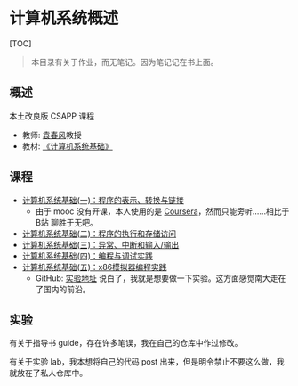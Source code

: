 # 计算机系统概述

[TOC]

> 本目录有关于作业，而无笔记。因为笔记记在书上面。

## 概述
本土改良版 CSAPP 课程
* 教师: [袁春风](https://cs.nju.edu.cn/58/0c/c2639a153612/page.htm)教授
* 教材: [《计算机系统基础》](https://book.douban.com/subject/26600183/)

## 课程
* [计算机系统基础(一)：程序的表示、转换与链接](https://www.icourse163.org/course/NJU-1001625001)
  * 由于 mooc 没有开课，本人使用的是 [Coursera](https://www.coursera.org/learn/jisuanji-xitong/home/)，然而只能旁听……相比于 B站 聊胜于无吧。
* [计算机系统基础(二)：程序的执行和存储访问](https://www.icourse163.org/course/NJU-1001964032)
* [计算机系统基础(三)：异常、中断和输入/输出](https://www.icourse163.org/course/NJU-1002532004#/info)
* [计算机系统基础(四)：编程与调试实践](https://www.icourse163.org/course/NJU-1449521162)
* [计算机系统基础(五)：x86模拟器编程实践](https://www.icourse163.org/learn/NJU-1464941173?tid=1465849463#/learn/announce)
  * GitHub: [实验地址](https://github.com/ics-nju-wl/icspa-public-guide) 说白了，我就是想要做一下实验。这方面感觉南大走在了国内的前沿。

## 实验

有关于指导书 guide，存在许多笔误，我在自己的仓库中作过修改。

有关于实验 lab，我本想将自己的代码 post 出来，但是明令禁止不要这么做，我就放在了私人仓库中。
